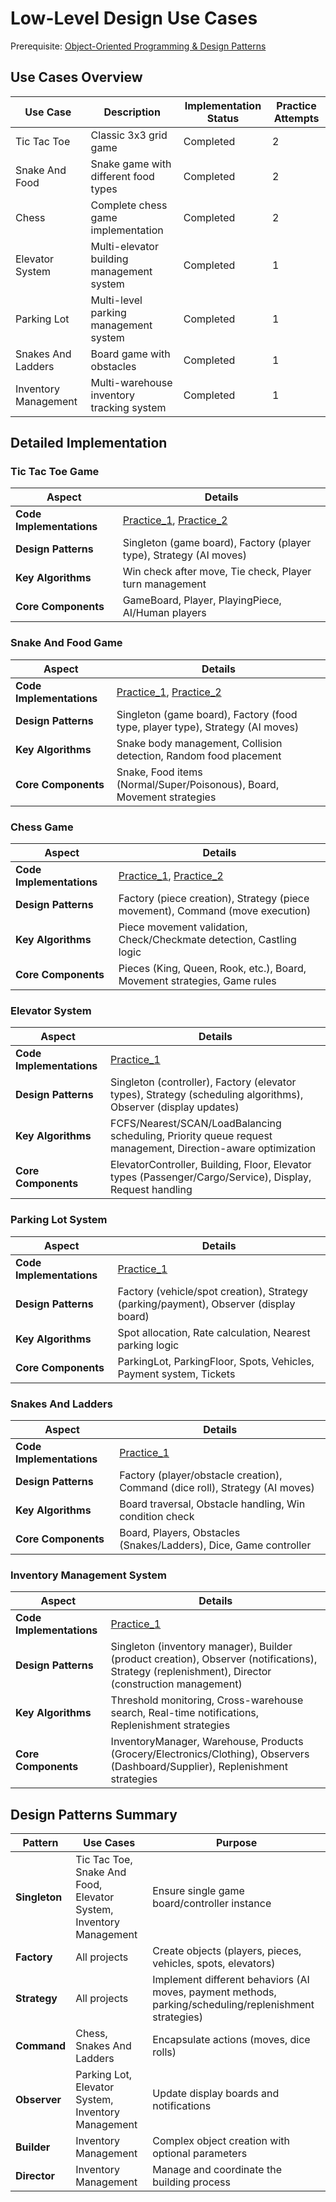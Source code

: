 # Low-Level Design Use Cases

Prerequisite: [Object-Oriented Programming & Design Patterns](https://github.com/karan-shergill/oops101)

## Use Cases Overview

| Use Case | Description | Implementation Status | Practice Attempts |
|----------|-------------|---------------------|------------------|
| Tic Tac Toe | Classic 3x3 grid game | Completed | 2 |
| Snake And Food | Snake game with different food types | Completed | 2 |
| Chess | Complete chess game implementation | Completed | 2 |
| Elevator System | Multi-elevator building management system | Completed | 1 |
| Parking Lot | Multi-level parking management system | Completed | 1 |
| Snakes And Ladders | Board game with obstacles | Completed | 1 |
| Inventory Management | Multi-warehouse inventory tracking system | Completed | 1 |

## Detailed Implementation

### Tic Tac Toe Game

| Aspect | Details |
|--------|---------|
| **Code Implementations** | [Practice_1](https://github.com/karan-shergill/lld101/tree/main/LLD_TicTacToe_V1), [Practice_2](https://github.com/karan-shergill/lld101/tree/main/practice/LLD_TicTacToe_V2) |
| **Design Patterns** | Singleton (game board), Factory (player type), Strategy (AI moves) |
| **Key Algorithms** | Win check after move, Tie check, Player turn management |
| **Core Components** | GameBoard, Player, PlayingPiece, AI/Human players |

### Snake And Food Game

| Aspect | Details |
|--------|---------|
| **Code Implementations** | [Practice_1](https://github.com/karan-shergill/lld101/tree/main/LLD_SnakeAndFood_V1), [Practice_2](https://github.com/karan-shergill/lld101/tree/main/practice/LLD_SnakeAndFood_V2) |
| **Design Patterns** | Singleton (game board), Factory (food type, player type), Strategy (AI moves) |
| **Key Algorithms** | Snake body management, Collision detection, Random food placement |
| **Core Components** | Snake, Food items (Normal/Super/Poisonous), Board, Movement strategies |

### Chess Game

| Aspect | Details |
|--------|---------|
| **Code Implementations** | [Practice_1](https://github.com/karan-shergill/lld101/tree/main/LLD_Chess_V1), [Practice_2](https://github.com/karan-shergill/lld101/tree/main/practice/LLD_Chess_V2) |
| **Design Patterns** | Factory (piece creation), Strategy (piece movement), Command (move execution) |
| **Key Algorithms** | Piece movement validation, Check/Checkmate detection, Castling logic |
| **Core Components** | Pieces (King, Queen, Rook, etc.), Board, Movement strategies, Game rules |

### Elevator System

| Aspect | Details |
|--------|---------|
| **Code Implementations** | [Practice_1](https://github.com/karan-shergill/lld101/tree/main/LLD_Elevator_V1) |
| **Design Patterns** | Singleton (controller), Factory (elevator types), Strategy (scheduling algorithms), Observer (display updates) |
| **Key Algorithms** | FCFS/Nearest/SCAN/LoadBalancing scheduling, Priority queue request management, Direction-aware optimization |
| **Core Components** | ElevatorController, Building, Floor, Elevator types (Passenger/Cargo/Service), Display, Request handling |

### Parking Lot System

| Aspect | Details |
|--------|---------|
| **Code Implementations** | [Practice_1](https://github.com/karan-shergill/lld101/tree/main/LLD_ParkingLot_V1) |
| **Design Patterns** | Factory (vehicle/spot creation), Strategy (parking/payment), Observer (display board) |
| **Key Algorithms** | Spot allocation, Rate calculation, Nearest parking logic |
| **Core Components** | ParkingLot, ParkingFloor, Spots, Vehicles, Payment system, Tickets |

### Snakes And Ladders

| Aspect | Details |
|--------|---------|
| **Code Implementations** | [Practice_1](https://github.com/karan-shergill/lld101/tree/main/LLD_SnakesAndLadders_V1) |
| **Design Patterns** | Factory (player/obstacle creation), Command (dice roll), Strategy (AI moves) |
| **Key Algorithms** | Board traversal, Obstacle handling, Win condition check |
| **Core Components** | Board, Players, Obstacles (Snakes/Ladders), Dice, Game controller |

### Inventory Management System

| Aspect | Details |
|--------|---------|
| **Code Implementations** | [Practice_1](https://github.com/karan-shergill/lld101/tree/main/LLD_InventoryManagement_V1) |
| **Design Patterns** | Singleton (inventory manager), Builder (product creation), Observer (notifications), Strategy (replenishment), Director (construction management) |
| **Key Algorithms** | Threshold monitoring, Cross-warehouse search, Real-time notifications, Replenishment strategies |
| **Core Components** | InventoryManager, Warehouse, Products (Grocery/Electronics/Clothing), Observers (Dashboard/Supplier), Replenishment strategies |

## Design Patterns Summary

| Pattern | Use Cases | Purpose |
|---------|-----------|---------|
| **Singleton** | Tic Tac Toe, Snake And Food, Elevator System, Inventory Management | Ensure single game board/controller instance |
| **Factory** | All projects | Create objects (players, pieces, vehicles, spots, elevators) |
| **Strategy** | All projects | Implement different behaviors (AI moves, payment methods, parking/scheduling/replenishment strategies) |
| **Command** | Chess, Snakes And Ladders | Encapsulate actions (moves, dice rolls) |
| **Observer** | Parking Lot, Elevator System, Inventory Management | Update display boards and notifications |
| **Builder** | Inventory Management | Complex object creation with optional parameters |
| **Director** | Inventory Management | Manage and coordinate the building process |
